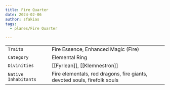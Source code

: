 ```yaml
---
title: Fire Quarter
date: 2024-02-06
author: sfakias
tags:
  - planes/Fire Quarter

---
```

| | |
| --- | --- |
| `Traits` | Fire Essence, Enhanced Magic (Fire) |
| `Category` | Elemental Ring |
| `Divinities` | [[Fyrlean]], [[Klemnestron]] |
| `Native Inhabitants` | Fire elementals, red dragons, fire giants, devoted souls, firefolk souls |